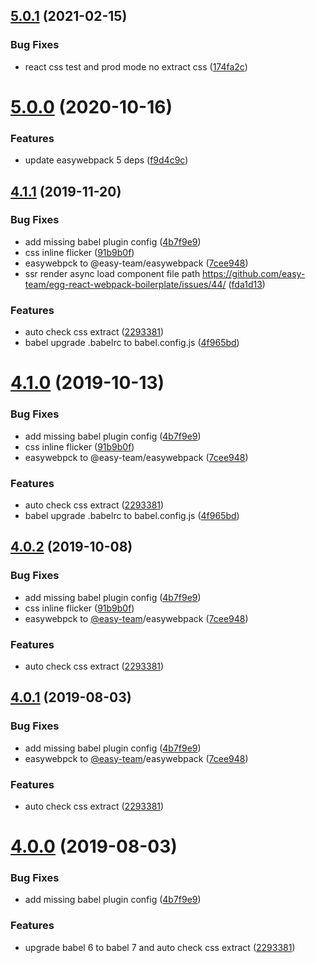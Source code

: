 ## [5.0.1](https://github.com/easy-team/easywebpack-react/compare/4.12.8...5.0.1) (2021-02-15)


### Bug Fixes

* react css test and prod mode no extract css ([174fa2c](https://github.com/easy-team/easywebpack-react/commit/174fa2c1092433c14204ceec0fd6ff0bad164804))


# [5.0.0](https://github.com/easy-team/easywebpack-react/compare/4.4.3...5.0.0) (2020-10-16)


### Features

* update easywebpack 5 deps ([f9d4c9c](https://github.com/easy-team/easywebpack-react/commit/f9d4c9cf752d68f9342f7d5a20e3e70608a4f825))



## [4.1.1](https://github.com/easy-team/easywebpack-react/compare/4.4.3...4.1.1) (2019-11-20)


### Bug Fixes

* add missing babel plugin config ([4b7f9e9](https://github.com/easy-team/easywebpack-react/commit/4b7f9e9))
* css inline flicker ([91b9b0f](https://github.com/easy-team/easywebpack-react/commit/91b9b0f))
* easywebpck to @easy-team/easywebpack ([7cee948](https://github.com/easy-team/easywebpack-react/commit/7cee948))
* ssr render async load component file path https://github.com/easy-team/egg-react-webpack-boilerplate/issues/44/ ([fda1d13](https://github.com/easy-team/easywebpack-react/commit/fda1d13))


### Features

* auto check css extract ([2293381](https://github.com/easy-team/easywebpack-react/commit/2293381))
* babel upgrade .babelrc to babel.config.js ([4f965bd](https://github.com/easy-team/easywebpack-react/commit/4f965bd))



# [4.1.0](https://github.com/easy-team/easywebpack-react/compare/4.4.3...4.1.0) (2019-10-13)


### Bug Fixes

* add missing babel plugin config ([4b7f9e9](https://github.com/easy-team/easywebpack-react/commit/4b7f9e9))
* css inline flicker ([91b9b0f](https://github.com/easy-team/easywebpack-react/commit/91b9b0f))
* easywebpck to @easy-team/easywebpack ([7cee948](https://github.com/easy-team/easywebpack-react/commit/7cee948))


### Features

* auto check css extract ([2293381](https://github.com/easy-team/easywebpack-react/commit/2293381))
* babel upgrade .babelrc to babel.config.js ([4f965bd](https://github.com/easy-team/easywebpack-react/commit/4f965bd))



<a name="4.0.2"></a>
## [4.0.2](https://github.com/easy-team/easywebpack-react/compare/4.4.3...4.0.2) (2019-10-08)


### Bug Fixes

* add missing babel plugin config ([4b7f9e9](https://github.com/easy-team/easywebpack-react/commit/4b7f9e9))
* css inline flicker ([91b9b0f](https://github.com/easy-team/easywebpack-react/commit/91b9b0f))
* easywebpck to [@easy-team](https://github.com/easy-team)/easywebpack ([7cee948](https://github.com/easy-team/easywebpack-react/commit/7cee948))


### Features

* auto check css extract ([2293381](https://github.com/easy-team/easywebpack-react/commit/2293381))



<a name="4.0.1"></a>
## [4.0.1](https://github.com/easy-team/easywebpack-react/compare/4.4.3...4.0.1) (2019-08-03)


### Bug Fixes

* add missing babel plugin config ([4b7f9e9](https://github.com/easy-team/easywebpack-react/commit/4b7f9e9))
* easywebpck to [@easy-team](https://github.com/easy-team)/easywebpack ([7cee948](https://github.com/easy-team/easywebpack-react/commit/7cee948))


### Features

* auto check css extract ([2293381](https://github.com/easy-team/easywebpack-react/commit/2293381))



<a name="4.0.0"></a>
# [4.0.0](https://github.com/easy-team/easywebpack-react/compare/4.4.3...4.0.0) (2019-08-03)


### Bug Fixes

* add missing babel plugin config ([4b7f9e9](https://github.com/easy-team/easywebpack-react/commit/4b7f9e9))


### Features


* upgrade babel 6 to babel 7 and auto check css extract ([2293381](https://github.com/easy-team/easywebpack-react/commit/2293381))
